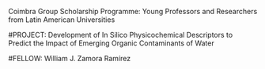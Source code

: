 Coimbra Group Scholarship Programme: Young Professors and Researchers from Latin American Universities

#PROJECT: Development of In Silico Physicochemical Descriptors to Predict the Impact of Emerging Organic Contaminants of Water

#FELLOW: William J. Zamora Ramírez


